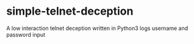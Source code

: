 # simple-telnet-deception
A low interaction telnet deception written in Python3 logs username and password input
